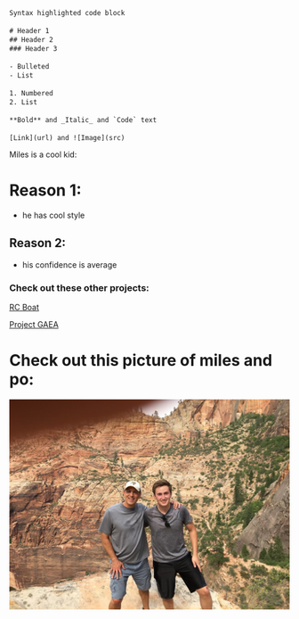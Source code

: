 ```
Syntax highlighted code block

# Header 1
## Header 2
### Header 3

- Bulleted
- List

1. Numbered
2. List

**Bold** and _Italic_ and `Code` text

[Link](url) and ![Image](src)
```

Miles is a cool kid:

# Reason 1:
- he has cool style

## Reason 2:
- his confidence is average

### Check out these other projects:
[RC Boat](https://mdewaele25.github.io/RC-boat/)

[Project GAEA](https://mdewaele25.github.io/Project-GAEA/)

# Check out this picture of miles and po:
![happy](./miles_and_po2.JPG)
